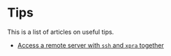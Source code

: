# Tips #

This is a list of articles on useful tips.

- [Access a remote server with `ssh` and `xpra` together](xpra-ssh.md)
